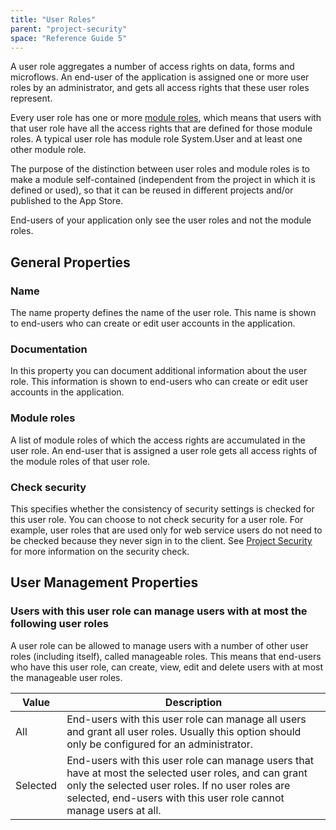 ```yaml
---
title: "User Roles"
parent: "project-security"
space: "Reference Guide 5"
---
```

A user role aggregates a number of access rights on data, forms and microflows. An end-user of the application is assigned one or more user roles by an administrator, and gets all access rights that these user roles represent.

Every user role has one or more [module roles](/refguide5/module-role), which means that users with that user role have all the access rights that are defined for those module roles. A typical user role has module role System.User and at least one other module role.

The purpose of the distinction between user roles and module roles is to make a module self-contained (independent from the project in which it is defined or used), so that it can be reused in different projects and/or published to the App Store.

End-users of your application only see the user roles and not the module roles.

## General Properties

### Name

The name property defines the name of the user role. This name is shown to end-users who can create or edit user accounts in the application.

### Documentation

In this property you can document additional information about the user role. This information is shown to end-users who can create or edit user accounts in the application.

### Module roles

A list of module roles of which the access rights are accumulated in the user role. An end-user that is assigned a user role gets all access rights of the module roles of that user role.

### Check security

This specifies whether the consistency of security settings is checked for this user role. You can choose to not check security for a user role. For example, user roles that are used only for web service users do not need to be checked because they never sign in to the client. See [Project Security](/refguide5/project-security) for more information on the security check.

## User Management Properties

### Users with this user role can manage users with at most the following user roles

A user role can be allowed to manage users with a number of other user roles (including itself), called manageable roles. This means that end-users who have this user role, can create, view, edit and delete users with at most the manageable user roles.

<table><thead><tr><th class="confluenceTh">Value</th><th class="confluenceTh">Description</th></tr></thead><tbody><tr><td class="confluenceTd">All</td><td class="confluenceTd">End-users with this user role can manage all users and grant all user roles. Usually this option should only be configured for an administrator.</td></tr><tr><td class="confluenceTd">Selected</td><td class="confluenceTd">End-users with this user role can manage users that have at most the selected user roles, and can grant only the selected user roles. If no user roles are selected, end-users with this user role cannot manage users at all.</td></tr></tbody></table>
